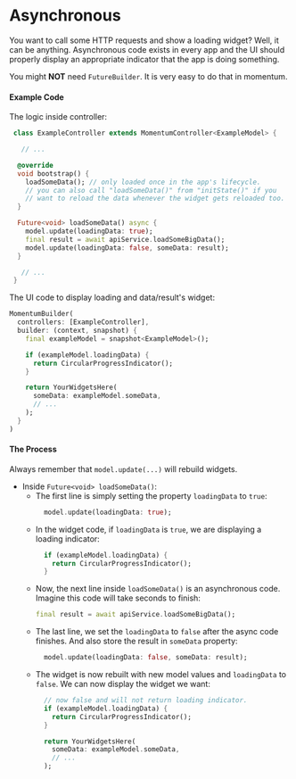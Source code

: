 # Asynchronous
You want to call some HTTP requests and show a loading widget? Well, it can be anything. Asynchronous code exists in every app and the UI should properly display an appropriate indicator that the app is doing something.

You might **NOT** need `FutureBuilder`. It is very easy to do that in momentum.

#### Example Code
The logic inside controller:
```dart
 class ExampleController extends MomentumController<ExampleModel> {

   // ...

  @override
  void bootstrap() {
    loadSomeData(); // only loaded once in the app's lifecycle.
    // you can also call "loadSomeData()" from "initState()" if you
    // want to reload the data whenever the widget gets reloaded too.
  }

  Future<void> loadSomeData() async {
    model.update(loadingData: true);
    final result = await apiService.loadSomeBigData();
    model.update(loadingData: false, someData: result);
  }

   // ...
 }
```
The UI code to display loading and data/result's widget:
```dart
MomentumBuilder(
  controllers: [ExampleController],
  builder: (context, snapshot) {
    final exampleModel = snapshot<ExampleModel>();

    if (exampleModel.loadingData) {
      return CircularProgressIndicator();
    }

    return YourWidgetsHere(
      someData: exampleModel.someData,
      // ...
    );
  }
)
```

#### The Process

Always remember that `model.update(...)` will rebuild widgets.

- Inside `Future<void> loadSomeData()`:
  - The first line is simply setting the property `loadingData` to `true`:
    ```dart
      model.update(loadingData: true);
    ```
  - In the widget code, if `loadingData` is `true`, we are displaying a loading indicator:
    ```dart
      if (exampleModel.loadingData) {
        return CircularProgressIndicator();
      }
    ```
  - Now, the next line inside `loadSomeData()` is an asynchronous code. Imagine this code will take seconds to finish:
    ```dart
    final result = await apiService.loadSomeBigData();
    ```
  - The last line, we set the `loadingData` to `false` after the async code finishes. And also store the result in `someData` property:
    ```dart
      model.update(loadingData: false, someData: result);
    ```
  - The widget is now rebuilt with new model values and `loadingData` to `false`. We can now display the widget we want:
    ```dart
      // now false and will not return loading indicator.
      if (exampleModel.loadingData) {
        return CircularProgressIndicator();
      }

      return YourWidgetsHere(
        someData: exampleModel.someData,
        // ...
      );
    ```